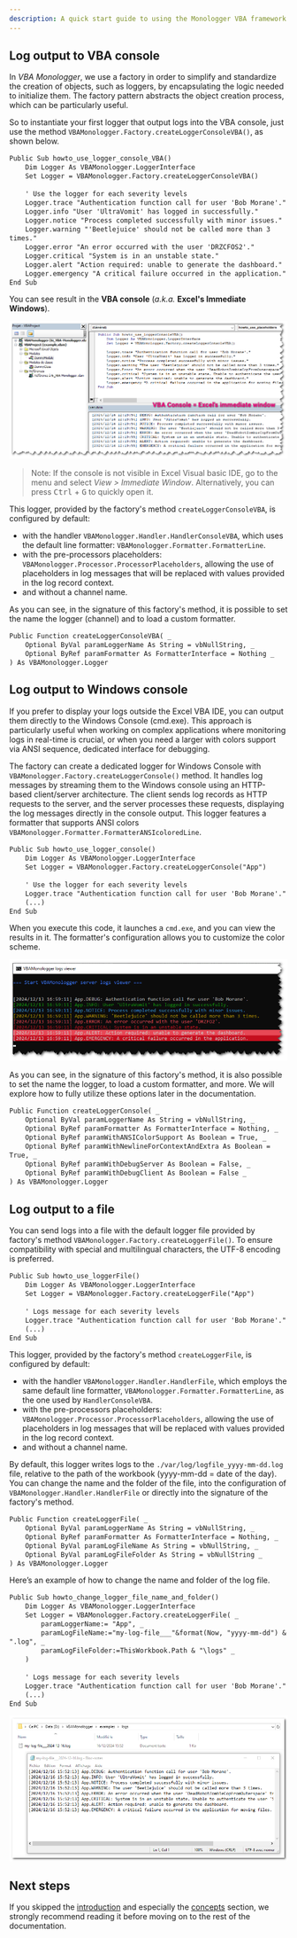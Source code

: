 ```yaml
---
description: A quick start guide to using the Monologger VBA framework.
---
```


## Log output to VBA console

In *VBA Monologger*, we use a factory in order to simplify and standardize the creation of objects, such as loggers, by encapsulating the logic needed to initialize them. The factory pattern abstracts the object creation process, which can be particularly useful. 

So to instantiate your first logger that output logs into the VBA console, just use the method `VBAMonologger.Factory.createLoggerConsoleVBA()`, as shown below. 

```vbscript
Public Sub howto_use_logger_console_VBA()
    Dim Logger As VBAMonologger.LoggerInterface
    Set Logger = VBAMonologger.Factory.createLoggerConsoleVBA()
    
    ' Use the logger for each severity levels
    Logger.trace "Authentication function call for user 'Bob Morane'." 
    Logger.info "User 'UltraVomit' has logged in successfully."
    Logger.notice "Process completed successfully with minor issues."
    Logger.warning "'Beetlejuice' should not be called more than 3 times."
    Logger.error "An error occurred with the user 'DRZCFOS2'."
    Logger.critical "System is in an unstable state."
    Logger.alert "Action required: unable to generate the dashboard."
    Logger.emergency "A critical failure occurred in the application."
End Sub
```

You can see result in the **VBA console** (*a.k.a.* **Excel's Immediate Windows**).

![VBAMonologger-output-VBAConsole.png](VBAMonologger-output-VBAConsole.png)

> Note: If the console is not visible in Excel Visual basic IDE, go to the menu and select *View > Immediate Window*. Alternatively, you can press <kbd>Ctrl</kbd> + <kbd>G</kbd> to quickly open it.

This logger, provided by the factory's method `createLoggerConsoleVBA`, is configured by default: 

- with the handler `VBAMonologger.Handler.HandlerConsoleVBA`, which uses the default line formatter: `VBAMonologger.Formatter.FormatterLine`.
- with the pre-processors placeholders: `VBAMonologger.Processor.ProcessorPlaceholders`, allowing the use of placeholders in log messages that will be replaced with values provided in the log record context.
- and without a channel name. 

As you can see, in the signature of this factory's method, it is possible to set the name the logger (channel) and to load a custom formatter.

```vbscript title='VBAMonologger.Factroy.createLoggerConsoleVBA()' 
Public Function createLoggerConsoleVBA( _
    Optional ByVal paramLoggerName As String = vbNullString, _
    Optional ByRef paramFormatter As FormatterInterface = Nothing _
) As VBAMonologger.Logger
```


## Log output to Windows console

If you prefer to display your logs outside the Excel VBA IDE, you can output them directly to the Windows Console (cmd.exe). This approach is particularly useful when working on complex applications where monitoring logs in real-time is crucial, or when you need a larger with colors support via ANSI sequence, dedicated interface for debugging. 

The factory can create a dedicated logger for Windows Console with `VBAMonologger.Factory.createLoggerConsole()` method. It handles log messages by streaming them to the Windows console using an HTTP-based client/server architecture. The client sends log records as HTTP requests to the server, and the server processes these requests, displaying the log messages directly in the console output. This logger features a formatter that supports ANSI colors `VBAMonologger.Formatter.FormatterANSIcoloredLine`.

```vbscript
Public Sub howto_use_logger_console()
    Dim Logger As VBAMonologger.LoggerInterface
    Set Logger = VBAMonologger.Factory.createLoggerConsole("App")

    ' Use the logger for each severity levels
    Logger.trace "Authentication function call for user 'Bob Morane'." 
    (...)
End Sub    
```

When you execute this code, it launches a `cmd.exe`, and you can view the results in it. The formatter's configuration allows you to customize the color scheme.

![VBAMonologger-output-WindowsConsole.png](VBAMonologger-output-WindowsConsole.png)

As you can see, in the signature of this factory's method, it is also possible to set the name the logger, to load a custom formatter, and more. We will explore how to fully utilize these options later in the documentation.

```vbscript
Public Function createLoggerConsole( _
    Optional ByVal paramLoggerName As String = vbNullString, _
    Optional ByRef paramFormatter As FormatterInterface = Nothing, _
    Optional ByRef paramWithANSIColorSupport As Boolean = True, _
    Optional ByRef paramWithNewlineForContextAndExtra As Boolean = True, _
    Optional ByRef paramWithDebugServer As Boolean = False, _
    Optional ByRef paramWithDebugClient As Boolean = False _
) As VBAMonologger.Logger
```


## Log output to a file

You can send logs into a file with the default logger file provided by factory's method `VBAMonologger.Factory.createLoggerFile()`. To ensure compatibility with special and multilingual characters, the UTF-8 encoding is preferred.

```vbscript
Public Sub howto_use_loggerFile()
    Dim Logger As VBAMonologger.LoggerInterface
    Set Logger = VBAMonologger.Factory.createLoggerFile("App")
    
    ' Logs message for each severity levels
    Logger.trace "Authentication function call for user 'Bob Morane'."
    (...)
End Sub
```
This logger, provided by the factory's method `createLoggerFile`, is configured by default:

- with the handler `VBAMonologger.Handler.HandlerFile`, which employs the same default line formatter, `VBAMonologger.Formatter.FormatterLine`, as the one used by `HandlerConsoleVBA`.
- with the pre-processors placeholders: `VBAMonologger.Processor.ProcessorPlaceholders`, allowing the use of placeholders in log messages that will be replaced with values provided in the log record context.
- and without a channel name. 

By default, this logger writes logs to the `./var/log/logfile_yyyy-mm-dd.log` file, relative to the path of the workbook (yyyy-mm-dd = date of the day). You can change the name and the folder of the file, into the configuration of `VBAMonologger.Handler.HandlerFile` or directly into the signature of the factory's method.

```vbscript
Public Function createLoggerFile( _
    Optional ByVal paramLoggerName As String = vbNullString, _
    Optional ByRef paramFormatter As FormatterInterface = Nothing, _
    Optional ByVal paramLogFileName As String = vbNullString, _
    Optional ByVal paramLogFileFolder As String = vbNullString _
) As VBAMonologger.Logger
```

Here’s an example of how to change the name and folder of the log file.

```vbscript
Public Sub howto_change_logger_file_name_and_folder()
    Dim Logger As VBAMonologger.LoggerInterface
    Set Logger = VBAMonologger.Factory.createLoggerFile( _ 
        paramLoggerName:= "App", _
        paramLogFileName:="my-log-file___"&format(Now, "yyyy-mm-dd") & ".log", _
        paramLogFileFolder:=ThisWorkbook.Path & "\logs" _        
    )
    
    ' Logs message for each severity levels
    Logger.trace "Authentication function call for user 'Bob Morane'."
    (...)
End Sub
```

![VBAMonologger-output-File.png](VBAMonologger-output-File.png)


## Next steps

If you skipped the [introduction](./introduction.md) and especially the [concepts](./introduction.md#concepts) section, we strongly recommend reading it before moving on to the rest of the documentation.